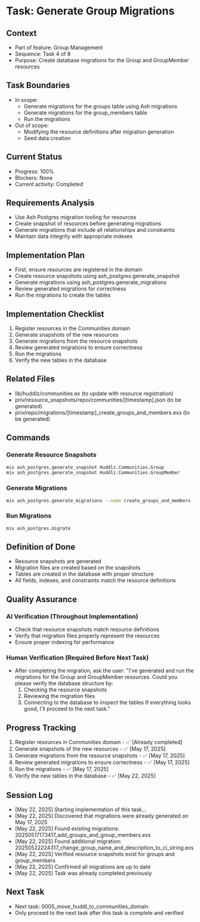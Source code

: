 # Task: Generate Group Migrations

## Context
- Part of feature: Group Management
- Sequence: Task 4 of 8
- Purpose: Create database migrations for the Group and GroupMember resources

## Task Boundaries
- In scope: 
  - Generate migrations for the groups table using Ash migrations
  - Generate migrations for the group_members table
  - Run the migrations
- Out of scope: 
  - Modifying the resource definitions after migration generation
  - Seed data creation

## Current Status
- Progress: 100%
- Blockers: None
- Current activity: Completed

## Requirements Analysis
- Use Ash Postgres migration tooling for resources
- Create snapshot of resources before generating migrations
- Generate migrations that include all relationships and constraints
- Maintain data integrity with appropriate indexes

## Implementation Plan
- First, ensure resources are registered in the domain
- Create resource snapshots using ash_postgres.generate_snapshot
- Generate migrations using ash_postgres.generate_migrations
- Review generated migrations for correctness
- Run the migrations to create the tables

## Implementation Checklist
1. Register resources in the Communities domain
2. Generate snapshots of the new resources
3. Generate migrations from the resource snapshots
4. Review generated migrations to ensure correctness
5. Run the migrations
6. Verify the new tables in the database

## Related Files
- lib/huddlz/communities.ex (to update with resource registration)
- priv/resource_snapshots/repo/communities/[timestamp].json (to be generated)
- priv/repo/migrations/[timestamp]_create_groups_and_members.exs (to be generated)

## Commands

### Generate Resource Snapshots
```bash
mix ash_postgres.generate_snapshot Huddlz.Communities.Group
mix ash_postgres.generate_snapshot Huddlz.Communities.GroupMember
```

### Generate Migrations
```bash
mix ash_postgres.generate_migrations --name create_groups_and_members
```

### Run Migrations
```bash
mix ash_postgres.migrate
```

## Definition of Done
- Resource snapshots are generated
- Migration files are created based on the snapshots
- Tables are created in the database with proper structure
- All fields, indexes, and constraints match the resource definitions

## Quality Assurance

### AI Verification (Throughout Implementation)
- Check that resource snapshots match resource definitions
- Verify that migration files properly represent the resources
- Ensure proper indexing for performance

### Human Verification (Required Before Next Task)
- After completing the migration, ask the user:
  "I've generated and run the migrations for the Group and GroupMember resources. Could you please verify the database structure by:
   1. Checking the resource snapshots 
   2. Reviewing the migration files
   3. Connecting to the database to inspect the tables
   If everything looks good, I'll proceed to the next task."

## Progress Tracking
1. Register resources in Communities domain - ✅ [Already completed]
2. Generate snapshots of the new resources - ✅ [May 17, 2025] 
3. Generate migrations from the resource snapshots - ✅ [May 17, 2025]
4. Review generated migrations to ensure correctness - ✅ [May 17, 2025]
5. Run the migrations - ✅ [May 17, 2025]
6. Verify the new tables in the database - ✅ [May 22, 2025]

## Session Log
- [May 22, 2025] Starting implementation of this task...
- [May 22, 2025] Discovered that migrations were already generated on May 17, 2025
- [May 22, 2025] Found existing migrations: 20250517173417_add_groups_and_group_members.exs
- [May 22, 2025] Found additional migration: 20250522224317_change_group_name_and_description_to_ci_string.exs
- [May 22, 2025] Verified resource snapshots exist for groups and group_members
- [May 22, 2025] Confirmed all migrations are up to date
- [May 22, 2025] Task was already completed previously

## Next Task
- Next task: 0005_move_huddl_to_communities_domain
- Only proceed to the next task after this task is complete and verified